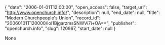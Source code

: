 {
  "date": "2006-01-01T12:00:00", 
  "open_access": false, 
  "target_url": "http://www.openchurch.info/", 
  "description": null, 
  "end_date": null, 
  "title": "Modern Churchpeople's Union", 
  "record_id": "20060101T120000/IoI1BjgarzmsSNWVi7i+OA==", 
  "publisher": "openchurch.info", 
  "slug": 120967, 
  "start_date": null
}

None